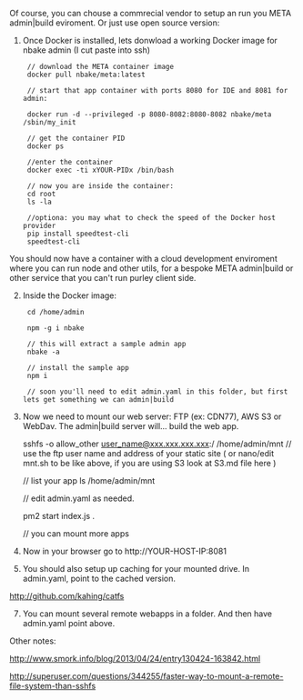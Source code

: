 
Of course, you can chouse a commrecial vendor to setup an run you META admin|build eviroment.
Or just use open source version:

1. Once Docker is installed, lets donwload a working Docker image for nbake admin (I cut paste into ssh)

		// download the META container image
		docker pull nbake/meta:latest

		// start that app container with ports 8080 for IDE and 8081 for admin:

		docker run -d --privileged -p 8080-8082:8080-8082 nbake/meta /sbin/my_init

		// get the container PID
		docker ps

		//enter the container
		docker exec -ti xYOUR-PIDx /bin/bash

		// now you are inside the container:
		cd root
		ls -la

		//optiona: you may what to check the speed of the Docker host provider
		pip install speedtest-cli
		speedtest-cli

You should now have a container with a cloud development enviroment where you can run node and other utils, for a bespoke META admin|build or other service that you can't run purley client side.

2. Inside the Docker image:

		cd /home/admin

		npm -g i nbake

		// this will extract a sample admin app
		nbake -a

		// install the sample app
		npm i

		// soon you'll need to edit admin.yaml in this folder, but first lets get something we can admin|build

3. Now we need to mount our web server: FTP (ex: CDN77), AWS S3 or WebDav. The admin|build server will... build the web app.

	sshfs -o allow_other user_name@xxx.xxx.xxx.xxx:/ /home/admin/mnt
	// use the ftp user name and address of your static site
	( or nano/edit mnt.sh to be like above, if you are using S3 look at S3.md file here )

	// list your app
	ls /home/admin/mnt

	// edit admin.yaml as needed.

	pm2 start index.js .

	// you can mount more apps

5. Now in your browser go to http://YOUR-HOST-IP:8081



6. You should also setup up caching for your mounted drive. In admin.yaml, point to the cached version.

http://github.com/kahing/catfs

7. You can mount several remote webapps in a folder. And then have admin.yaml point above.


Other notes:

http://www.smork.info/blog/2013/04/24/entry130424-163842.html

http://superuser.com/questions/344255/faster-way-to-mount-a-remote-file-system-than-sshfs

